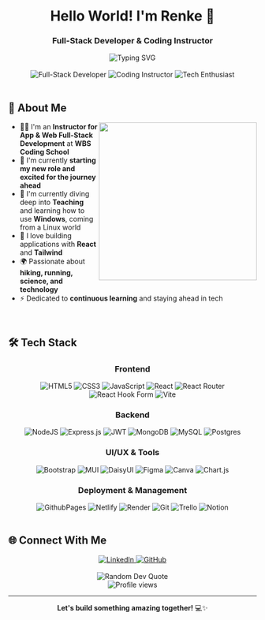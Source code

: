 <h1 align="center">Hello World! I'm Renke 👋</h1>
<h3 align="center">Full-Stack Developer & Coding Instructor</h3>

<div align="center">
  <img src="https://readme-typing-svg.herokuapp.com?font=Fira+Code&pause=1000&color=6E56CF&center=true&vCenter=true&width=435&lines=Passionate+about+clean+code;Full-Stack+Development+Instructor;Always+learning%2C+always+growing" alt="Typing SVG" />
</div>

<br>

<div align="center">
  <img src="https://img.shields.io/badge/-Full_Stack_Developer-6E56CF?style=for-the-badge" alt="Full-Stack Developer"/>
  <img src="https://img.shields.io/badge/-Coding_Instructor-22C55E?style=for-the-badge" alt="Coding Instructor"/>
  <img src="https://img.shields.io/badge/-Tech_Enthusiast-3B82F6?style=for-the-badge" alt="Tech Enthusiast"/>
</div>

<br>

## 💫 About Me

<img align="right" src="https://github-readme-stats.vercel.app/api/top-langs/?username=ReynkeDeVos&theme=tokyonight&hide_border=true&include_all_commits=false&count_private=false&layout=compact" width="320" />

- 👨‍🏫 I'm an **Instructor for App & Web Full-Stack Development** at **WBS Coding School**
- 🔭 I'm currently **starting my new role and excited for the journey ahead**
- 🌱 I'm currently diving deep into **Teaching** and learning how to use **Windows**, coming from a Linux world
- 🚀 I love building applications with **React** and **Tailwind**
- 🌍 Passionate about **hiking, running, science, and technology**
- ⚡ Dedicated to **continuous learning** and staying ahead in tech

<br clear="right">

## 🛠️ Tech Stack

<div align="center">
  <h3>Frontend</h3>
  <img src="https://img.shields.io/badge/html5-%23E34F26.svg?style=for-the-badge&logo=html5&logoColor=white" alt="HTML5"/>
  <img src="https://img.shields.io/badge/css3-%231572B6.svg?style=for-the-badge&logo=css3&logoColor=white" alt="CSS3"/>
  <img src="https://img.shields.io/badge/javascript-%23323330.svg?style=for-the-badge&logo=javascript&logoColor=%23F7DF1E" alt="JavaScript"/>
  <img src="https://img.shields.io/badge/react-%2320232a.svg?style=for-the-badge&logo=react&logoColor=%2361DAFB" alt="React"/>
  <img src="https://img.shields.io/badge/React_Router-CA4245?style=for-the-badge&logo=react-router&logoColor=white" alt="React Router"/>
  <img src="https://img.shields.io/badge/React%20Hook%20Form-%23EC5990.svg?style=for-the-badge&logo=reacthookform&logoColor=white" alt="React Hook Form"/>
  <img src="https://img.shields.io/badge/vite-%23646CFF.svg?style=for-the-badge&logo=vite&logoColor=white" alt="Vite"/>
</div>

<div align="center">
  <h3>Backend</h3>
  <img src="https://img.shields.io/badge/node.js-6DA55F?style=for-the-badge&logo=node.js&logoColor=white" alt="NodeJS"/>
  <img src="https://img.shields.io/badge/express.js-%23404d59.svg?style=for-the-badge&logo=express&logoColor=%2361DAFB" alt="Express.js"/>
  <img src="https://img.shields.io/badge/JWT-black?style=for-the-badge&logo=JSON%20web%20tokens" alt="JWT"/>
  <img src="https://img.shields.io/badge/MongoDB-%234ea94b.svg?style=for-the-badge&logo=mongodb&logoColor=white" alt="MongoDB"/>
  <img src="https://img.shields.io/badge/mysql-4479A1.svg?style=for-the-badge&logo=mysql&logoColor=white" alt="MySQL"/>
  <img src="https://img.shields.io/badge/postgres-%23316192.svg?style=for-the-badge&logo=postgresql&logoColor=white" alt="Postgres"/>
</div>

<div align="center">
  <h3>UI/UX & Tools</h3>
  <img src="https://img.shields.io/badge/bootstrap-%238511FA.svg?style=for-the-badge&logo=bootstrap&logoColor=white" alt="Bootstrap"/>
  <img src="https://img.shields.io/badge/MUI-%230081CB.svg?style=for-the-badge&logo=mui&logoColor=white" alt="MUI"/>
  <img src="https://img.shields.io/badge/daisyui-5A0EF8?style=for-the-badge&logo=daisyui&logoColor=white" alt="DaisyUI"/>
  <img src="https://img.shields.io/badge/figma-%23F24E1E.svg?style=for-the-badge&logo=figma&logoColor=white" alt="Figma"/>
  <img src="https://img.shields.io/badge/Canva-%2300C4CC.svg?style=for-the-badge&logo=Canva&logoColor=white" alt="Canva"/>
  <img src="https://img.shields.io/badge/chart.js-F5788D.svg?style=for-the-badge&logo=chart.js&logoColor=white" alt="Chart.js"/>
</div>

<div align="center">
  <h3>Deployment & Management</h3>
  <img src="https://img.shields.io/badge/github%20pages-121013?style=for-the-badge&logo=github&logoColor=white" alt="GithubPages"/>
  <img src="https://img.shields.io/badge/netlify-%23000000.svg?style=for-the-badge&logo=netlify&logoColor=#00C7B7" alt="Netlify"/>
  <img src="https://img.shields.io/badge/Render-%46E3B7.svg?style=for-the-badge&logo=render&logoColor=white" alt="Render"/>
  <img src="https://img.shields.io/badge/git-%23F05033.svg?style=for-the-badge&logo=git&logoColor=white" alt="Git"/>
  <img src="https://img.shields.io/badge/Trello-%23026AA7.svg?style=for-the-badge&logo=Trello&logoColor=white" alt="Trello"/>
  <img src="https://img.shields.io/badge/Notion-%23000000.svg?style=for-the-badge&logo=notion&logoColor=white" alt="Notion"/>
</div>

<br>


## 🌐 Connect With Me

<div align="center">
  <a href="https://www.linkedin.com/in/rbrixel">
    <img src="https://img.shields.io/badge/LinkedIn-%230077B5.svg?style=for-the-badge&logo=linkedin&logoColor=white" alt="LinkedIn" />
  </a>
  <a href="https://github.com/ReynkeDeVos">
    <img src="https://img.shields.io/badge/GitHub-%23121011.svg?style=for-the-badge&logo=github&logoColor=white" alt="GitHub" />
  </a>
</div>

<br>

<div align="center">
  <img src="https://quotes-github-readme.vercel.app/api?type=horizontal&theme=tokyonight" alt="Random Dev Quote" />
</div>

<div align="center">
  <img src="https://komarev.com/ghpvc/?username=ReynkeDeVos&label=Profile%20views&color=6E56CF&style=flat" alt="Profile views" />
</div>

---

<div align="center">
  <strong>Let's build something amazing together!</strong> 💻✨
</div>
